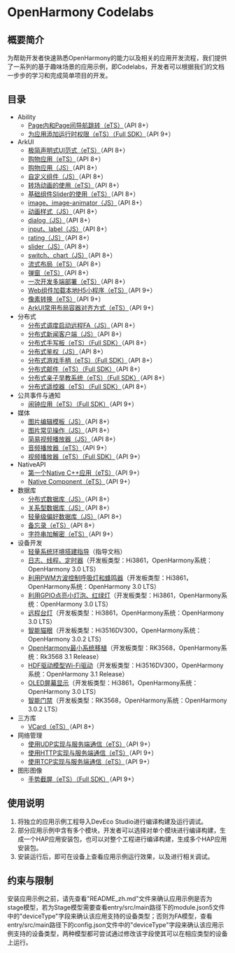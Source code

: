 # OpenHarmony Codelabs<a name="ZH-CN_TOPIC_0000001228194435"></a>

## 概要简介<a name="section117915431558"></a>

为帮助开发者快速熟悉OpenHarmony的能力以及相关的应用开发流程，我们提供了一系列的基于趣味场景的应用示例，即Codelabs，开发者可以根据我们的文档一步步的学习和完成简单项目的开发。

## 目录<a name="sectionMenu"></a>

- Ability
  - [Page内和Page间导航跳转（eTS）](https://gitee.com/openharmony/codelabs/tree/master/Ability/PageAbility)（API 8+）
  - [为应用添加运行时权限（eTS）（Full SDK）](https://gitee.com/openharmony/codelabs/tree/master/Ability/AccessPermission)（API 9+）
- ArkUI
  - [极简声明式UI范式（eTS）](https://gitee.com/openharmony/codelabs/tree/master/ETSUI/SimpleGalleryEts)（API 8+）
  - [购物应用（eTS）](https://gitee.com/openharmony/codelabs/tree/master/ETSUI/ShoppingEts)（API 8+）
  - [购物应用（JS）](https://gitee.com/openharmony/codelabs/tree/master/JSUI/ShoppingOpenHarmony)（API 8+）
  - [自定义组件（JS）](https://gitee.com/openharmony/codelabs/tree/master/JSUI/JSCanvasComponet)（API 8+）
  - [转场动画的使用（eTS）](https://gitee.com/openharmony/codelabs/tree/master/ETSUI/TransitionAnimtaionEts)（API 8+）
  - [基础组件Slider的使用（eTS）](https://gitee.com/openharmony/codelabs/tree/master/ETSUI/SliderApplicationEts)（API 8+）
  - [image、image-animator（JS）](https://gitee.com/openharmony/codelabs/tree/master/JSUI/ClickableJsDemo)（API 8+）
  - [动画样式（JS）](https://gitee.com/openharmony/codelabs/tree/master/JSUI/AnimationDemo)（API 8+）
  - [dialog（JS）](https://gitee.com/openharmony/codelabs/tree/master/JSUI/DialogDemo)（API 8+）
  - [input、label（JS）](https://gitee.com/openharmony/codelabs/tree/master/JSUI/InputApplication)（API 8+）
  - [rating（JS）](https://gitee.com/openharmony/codelabs/tree/master/JSUI/RatingApplication)（API 8+）
  - [slider（JS）](https://gitee.com/openharmony/codelabs/tree/master/JSUI/SliderApplication)（API 8+）
  - [switch、chart（JS）](https://gitee.com/openharmony/codelabs/tree/master/JSUI/SwitchApplication)（API 8+）
  - [流式布局（eTS）](https://gitee.com/openharmony/codelabs/tree/master/ETSUI/FlowLayoutEts)（API 8+）
  - [弹窗（eTS）](https://gitee.com/openharmony/codelabs/tree/master/ETSUI/CustomDialogEts)（API 8+）
  - [一次开发多端部署（eTS）](https://gitee.com/openharmony/codelabs/tree/master/ETSUI/MultiDeploymentEts)（API 8+）
  - [Web组件加载本地H5小程序（eTS）](https://gitee.com/openharmony/codelabs/tree/master/ETSUI/WebComponent)（API 9+）
  - [像素转换（eTS）](https://gitee.com/openharmony/codelabs/tree/master/ETSUI/PixelUnitsDemo)（API 9+）
  - [ArkUI常用布局容器对齐方式（eTS）](https://gitee.com/openharmony/codelabs/tree/master/ETSUI/LayoutAlignmentDemo)（API 9+）
- 分布式
  - [分布式调度启动远程FA（JS）](https://gitee.com/openharmony/codelabs/tree/master/Distributed/RemoteStartFA)（API 8+）
  - [分布式新闻客户端（JS）](https://gitee.com/openharmony/codelabs/tree/master/Distributed/NewsDemo)（API 8+）
  - [分布式手写板（eTS）（Full SDK）](https://gitee.com/openharmony/codelabs/tree/master/Distributed/DistributeDatabaseDrawEts)（API 8+）
  - [分布式鉴权（JS）](https://gitee.com/openharmony/codelabs/tree/master/Distributed/GameAuthOpenH)（API 8+）
  - [分布式游戏手柄（eTS）（Full SDK）](https://gitee.com/openharmony/codelabs/tree/master/Distributed/HandleGameApplication)（API 8+）
  - [分布式邮件（eTS）（Full SDK）](https://gitee.com/openharmony/codelabs/tree/master/Distributed/OHMailETS)（API 8+）
  - [分布式亲子早教系统（eTS）（Full SDK）](https://gitee.com/openharmony/codelabs/tree/master/Distributed/OpenHarmonyPictureGame)（API 8+）
  - [分布式遥控器（eTS）（Full SDK）](https://gitee.com/openharmony/codelabs/tree/master/Distributed/RemoteControllerETS)（API 8+）
- 公共事件与通知
  - [闹钟应用（eTS）（Full SDK）](https://gitee.com/openharmony/codelabs/tree/master/CommonEventAndNotification/AlarmClock)（API 9+）
- 媒体
  - [图片编辑模板（JS）](https://gitee.com/openharmony/codelabs/tree/master/Media/ImageEditorTemplate)（API 8+）
  - [图片常见操作（JS）](https://gitee.com/openharmony/codelabs/tree/master/Media/ImageJsDemo)（API 8+）
  - [简易视频播放器（JS）](https://gitee.com/openharmony/codelabs/tree/master/Media/VideoOpenHarmony)（API 8+）
  - [音频播放器（eTS）](https://gitee.com/openharmony/codelabs/tree/master/Media/Audio_OH_ETS)（API 9+）
  - [视频播放器（eTS）（Full SDK）](https://gitee.com/openharmony/codelabs/tree/master/Media/VideoPlayerStage)（API 9+）
- NativeAPI
  - [第一个Native C++应用（eTS）](https://gitee.com/openharmony/codelabs/tree/master/NativeAPI/NativeTemplateDemo)（API 9+）
  - [Native Component（eTS）](https://gitee.com/openharmony/codelabs/tree/master/NativeAPI/XComponent)（API 9+）
- 数据库
  - [分布式数据库（JS）](https://gitee.com/openharmony/codelabs/tree/master/Data/JsDistributedData)（API 8+）
  - [关系型数据库（JS）](https://gitee.com/openharmony/codelabs/tree/master/Data/JSRelationshipData)（API 8+）
  - [轻量级偏好数据库（JS）](https://gitee.com/openharmony/codelabs/tree/master/Data/Database)（API 8+）
  - [备忘录（eTS）](https://gitee.com/openharmony/codelabs/tree/master/Data/NotePad_OH_ETS)（API 8+）
  - [字符串加解密（eTS）](https://gitee.com/openharmony/codelabs/tree/master/Data/StringCipherETS)（API 9+）
- 设备开发
  - [轻量系统环境搭建指导](https://gitee.com/openharmony/codelabs/tree/master/Device/DeviceEnvironmentSetupGuide)（指导文档）
  - [日志、线程、定时器](https://gitee.com/openharmony/codelabs/tree/master/Device/%E6%97%A5%E5%BF%97%E3%80%81%E7%BA%BF%E7%A8%8B%E3%80%81%E5%AE%9A%E6%97%B6%E5%99%A8)（开发板类型：Hi3861，OpenHarmony系统：OpenHarmony 3.0 LTS）
  - [利用PWM方波控制呼吸灯和蜂鸣器](https://gitee.com/openharmony/codelabs/tree/master/Device/%E5%88%A9%E7%94%A8PWM%E6%96%B9%E6%B3%A2%E6%8E%A7%E5%88%B6%E5%91%BC%E5%90%B8%E7%81%AF%E5%92%8C%E8%9C%82%E9%B8%A3%E5%99%A8)（开发板类型：Hi3861，OpenHarmony系统：OpenHarmony 3.0 LTS）
  - [利用GPIO点亮小灯泡、红绿灯](https://gitee.com/openharmony/codelabs/tree/master/Device/%E5%88%A9%E7%94%A8GPIO%E7%82%B9%E4%BA%AE%E5%B0%8F%E7%81%AF%E6%B3%A1%E3%80%81%E7%BA%A2%E7%BB%BF%E7%81%AF)（开发板类型：Hi3861，OpenHarmony系统：OpenHarmony 3.0 LTS）
  - [远程台灯](https://gitee.com/openharmony/codelabs/tree/master/Device/RemoteLamp)（开发板类型：Hi3861，OpenHarmony系统：OpenHarmony 3.0 LTS）
  - [智能猫眼](https://gitee.com/openharmony/codelabs/tree/master/Device/smart_cat_eye)（开发板类型：Hi3516DV300，OpenHarmony系统：OpenHarmony 3.0.2 LTS）
  - [OpenHarmony最小系统移植](https://gitee.com/openharmony/codelabs/tree/master/Device/PortingOpenHarmony)（开发板类型：RK3568，OpenHarmony系统：Rk3568 3.1 Release）
  - [HDF驱动模型Wi-Fi驱动](https://gitee.com/openharmony/codelabs/tree/master/Device/WifiDemo)（开发板类型：Hi3516DV300，OpenHarmony系统：OpenHarmony 3.1 Release）
  - [OLED屏幕显示](https://gitee.com/openharmony/codelabs/tree/master/Device/OLED%E5%B1%8F%E5%B9%95%E7%9A%84%E6%98%BE%E7%A4%BA)（开发板类型：Hi3861，OpenHarmony系统：OpenHarmony 3.0 LTS）
  - [智能门禁](https://gitee.com/openharmony/codelabs/tree/master/Device/smart_door_access)（开发板类型：RK3568，OpenHarmony系统：OpenHarmony 3.0.2 LTS）
- 三方库
  - [VCard（eTS）](https://gitee.com/openharmony/codelabs/tree/master/ThirdPartyComponents/VCardDemo)（API 8+）
- 网络管理
  - [使用UDP实现与服务端通信（eTS）](https://gitee.com/openharmony/codelabs/tree/master/NetworkManagement/UdpDemoOH)（API 9+）
  - [使用HTTP实现与服务端通信（eTS）](https://gitee.com/openharmony/codelabs/tree/master/NetworkManagement/SmartChatEtsOH)（API 9+）
  - [使用TCP实现与服务端通信（eTS）](https://gitee.com/openharmony/codelabs/tree/master/NetworkManagement/TcpSocketDemo)（API 9+）
- 图形图像
  - [手势截屏（eTS）（Full SDK）](https://gitee.com/openharmony/codelabs/tree/master/GraphicImage/GestureScreenshot)（API 9+）

## 使用说明<a name="section1954919258619"></a>

1.  将独立的应用示例工程导入DevEco Studio进行编译构建及运行调试。
2.  部分应用示例中含有多个模块，开发者可以选择对单个模块进行编译构建，生成一个HAP应用安装包，也可以对整个工程进行编译构建，生成多个HAP应用安装包。
3.  安装运行后，即可在设备上查看应用示例运行效果，以及进行相关调试。

## 约束与限制<a name="section682025019613"></a>

安装应用示例之前，请先查看"README_zh.md"文件来确认应用示例是否为stage模型，若为Stage模型需要查看entry/src/main路径下的module.json5文件中的"deviceType"字段来确认该应用支持的设备类型；否则为FA模型，查看entry/src/main路径下的config.json文件中的"deviceType"字段来确认该应用示例支持的设备类型，两种模型都可尝试通过修改该字段使其可以在相应类型的设备上运行。